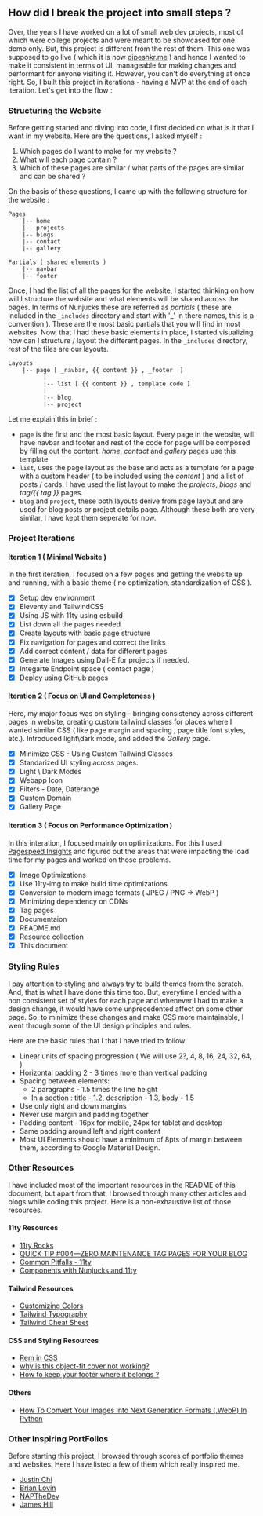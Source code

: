 ## How did I break the project into small steps ?

Over, the years I have worked on a lot of small web dev projects, most of which were college projects and were meant to be showcased for one demo only.
But, this project is different from the rest of them. This one was supposed to go live ( which it is now [dipeshkr.me](https://dipeshkr.me) ) and hence I wanted to make it consistent in terms of UI, manageable for making changes and performant for anyone visiting it. However, you can't do everything at once right. So, I built this project in iterations - having a MVP at the end of each iteration. Let's get into the flow :


### Structuring the Website

Before getting started and diving into code, I first decided on what is it that I want in my website. Here are the questions, I asked myself : 
1. Which pages do I want to make for my website ? 
2. What will each page contain ?
3. Which of these pages are similar / what parts of the pages are similar and can be shared ?

On the basis of these questions, I came up with the following structure for the website : 

```
Pages
    |-- home
    |-- projects
    |-- blogs
    |-- contact
    |-- gallery

Partials ( shared elements )
    |-- navbar
    |-- footer
```

Once, I had the list of all the pages for the website, I started thinking on how will I structure the website and what elements will be shared across the pages. In terms of Nunjucks these are referred as *partials* ( these are included in the `_includes` directory and start with '_' in there names, this is a convention ). These are the most basic partials that you will find in most websites. Now, that I had these basic elements in place, I started visualizing how can I structure / layout the different pages. In the `_includes` directory, rest of the files are our layouts.

```
Layouts
    |-- page [ _navbar, {{ content }} , _footer  ]
          |
          |-- list [ {{ content }} , template code ]
          |
          |-- blog 
          |-- project
```

Let me explain this in brief : 
- `page` is the first and the most basic layout. Every page in the website, will have navbar and footer and rest of the code for page will be composed by filling out the content. *home*, *contact* and *gallery* pages use this template
- `list`, uses the page layout as the base and acts as a template for a page with a custom header ( to be included using the *content* ) and a list of posts / cards. I have used the list layout to make the *projects*, *blogs* and *tag/{{ tag }}* pages.
- `blog` and `project`, these both layouts derive from page layout and are used for blog posts or project details page. Although these both are very similar, I have kept them seperate for now.

### Project Iterations

#### Iteration 1 ( Minimal Website )

In the first iteration, I focused on a few pages and getting the website up and running, with a basic theme ( no optimization, standardization of CSS ).

- [x]  Setup dev environment
  - [x]  Eleventy and TailwindCSS
  - [x]  Using JS with 11ty using esbuild
- [x]  List down all the pages needed
- [x]  Create layouts with basic page structure
- [x]  Fix navigation for pages and correct the links
- [x]  Add correct content / data for different pages
  - [x]  Generate Images using Dall-E for projects if needed.
- [x]  Integarte Endpoint space ( contact page )
- [x]  Deploy using GitHub pages

#### Iteration 2 ( Focus on UI and Completeness )

Here, my major focus was on styling - bringing consistency across different pages in website, creating custom tailwind classes for places where I wanted similar CSS ( like page margin and spacing , page title font styles, etc.). Introduced light\dark mode, and added the *Gallery* page.

- [x]  Minimize CSS - Using Custom Tailwind Classes
- [x]  Standarized UI styling across pages.
- [x]  Light \ Dark Modes
- [x]  Webapp Icon
- [x]  Filters - Date, Daterange
- [x]  Custom Domain
- [x]  Gallery Page

#### Iteration 3 ( Focus on Performance Optimization )

In this interation, I focused mainly on optimizations. For this I used [Pagespeed Insights](https://pagespeed.web.dev/) and figured out the areas that were impacting the load time for my pages and worked on those problems.

- [x]  Image Optimizations
  - [x]  Use 11ty-img to make build time optimizations
  - [x]  Conversion to modern image formats ( JPEG / PNG → WebP ) 
- [x]  Minimizing dependency on CDNs
- [x]  Tag pages
- [x]  Documentaion
  - [x]  README.md
  - [x]  Resource collection
  - [x]  This document

### Styling Rules

I pay attention to styling and always try to build themes from the scratch. And, that is what I have done this time too. But, everytime I ended with a non consistent set of styles for each page and whenever I had to make a design change, it would have some unprecedented affect on some other page. So, to minimize these changes and make CSS more maintainable, I went through some of the UI design principles and rules.

Here are the basic rules that I that I have tried to follow: 
- Linear units of spacing progression ( We will use 2?, 4, 8, 16, 24, 32, 64, )
- Horizontal padding 2 - 3 times more than vertical padding
- Spacing between elements:
    - 2 paragraphs - 1.5 times the line height
    - In a section : title - 1.2, description - 1.3, body - 1.5
- Use only right and down margins
- Never use margin and padding together
- Padding content - 16px for mobile, 24px for tablet and desktop
- Same padding around left and right content
- Most UI Elements should have a minimum of 8pts of margin between them, according to Google Material Design.


### Other Resources

I have included most of the important resources in the README of this document, but apart from that, I browsed through many other articles and blogs while coding this project. Here is a non-exhaustive list of those resources.

#### 11ty Resources
- [11ty Rocks](https://11ty.rocks/)
- [QUICK TIP #004—ZERO MAINTENANCE TAG PAGES FOR YOUR BLOG](https://www.11ty.dev/docs/quicktips/tag-pages/)
- [Common Pitfalls - 11ty](https://www.11ty.dev/docs/permalinks/#remapping-output-(permalink))
- [Components with Nunjucks and 11ty](https://design2seo.com/blog/web-development/11ty/components-with-nunjucks-and-11ty/)

#### Tailwind Resources
- [Customizing Colors](https://tailwindcss.com/docs/customizing-colors)
- [Tailwind Typography](https://tailwindcss.com/docs/typography-plugin)
- [Tailwind Cheat Sheet](https://nerdcave.com/tailwind-cheat-sheet)

#### CSS and Styling Resources
- [Rem in CSS](https://www.sitepoint.com/understanding-and-using-rem-units-in-css/)
- [why is this object-fit cover not working?](https://stackoverflow.com/questions/73144022/why-is-this-object-fit-cover-not-working)
- [How to keep your footer where it belongs ?](https://www.freecodecamp.org/news/how-to-keep-your-footer-where-it-belongs-59c6aa05c59c/)

#### Others
- [How To Convert Your Images Into Next Generation Formats (.WebP) In Python](https://understandingdata.com/posts/how-to-convert-your-images-into-next-generation-formats-webp-in-python/)


### Other Inspiring PortFolios

Before starting this project, I browsed through scores of portfolio themes and websites. Here I have listed a few of them which really inspired me.

- [Justin Chi](https://www.justinchi.me/)
- [Brian Lovin](https://brianlovin.com/)
- [NAPTheDev](https://portfolio-next-nx1d6st5c-napthedev.vercel.app/)
- [James Hill](https://www.jameshill.dev/)